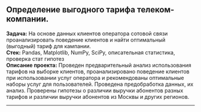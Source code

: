 ## **Определение выгодного тарифа телеком-компании.**

**Задача:** На основе данных клиентов оператора сотовой связи проанализировать поведение клиентов и найти оптимальный (выгодный) тариф для кампании. \
**Стек:** Pandas, Matplotlib, NumPy, SciPy, описательная статистика, проверка стат гипотез \
**Описание проекта:** Проведен предварительный анализ использования тарифов на выборке клиентов,
проанализировано поведение клиентов при использовании услуг оператора и
рекомендованы оптимальные наборы услуг для пользователей. Проведена предобработка
данных, их анализ. Проверены гипотезы о различии выручки абонентов разных тарифов и
различии выручки абонентов из Москвы и других регионов.

___
